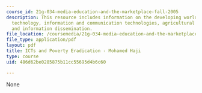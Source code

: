 ```yaml
---
course_id: 21g-034-media-education-and-the-marketplace-fall-2005
description: This resource includes information on the developing world, role of information
  technology, information and communication technologies, agricultural prodictivity,
  and information dissemination.
file_location: /coursemedia/21g-034-media-education-and-the-marketplace-fall-2005/486d62be0285875b11cc55695d4b6c60_MIT21G_034F05_ictspovertye.pdf
file_type: application/pdf
layout: pdf
title: ICTs and Poverty Eradication - Mohamed Haji
type: course
uid: 486d62be0285875b11cc55695d4b6c60

---
```

None